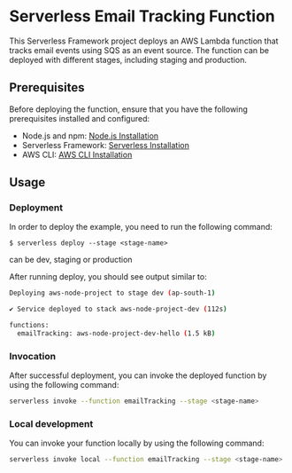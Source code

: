 # Serverless Email Tracking Function

This Serverless Framework project deploys an AWS Lambda function that tracks email events using SQS as an event source. The function can be deployed with different stages, including staging and production.

## Prerequisites

Before deploying the function, ensure that you have the following prerequisites installed and configured:

- Node.js and npm: [Node.js Installation](https://nodejs.org/)
- Serverless Framework: [Serverless Installation](https://www.serverless.com/framework/docs/getting-started/)
- AWS CLI: [AWS CLI Installation](https://docs.aws.amazon.com/cli/latest/userguide/getting-started-install.html)

## Usage

### Deployment

In order to deploy the example, you need to run the following command:

```
$ serverless deploy --stage <stage-name>

```
<stage-name> can be dev, staging or production

After running deploy, you should see output similar to:

```bash
Deploying aws-node-project to stage dev (ap-south-1)

✔ Service deployed to stack aws-node-project-dev (112s)

functions:
  emailTracking: aws-node-project-dev-hello (1.5 kB)
```

### Invocation

After successful deployment, you can invoke the deployed function by using the following command:

```bash
serverless invoke --function emailTracking --stage <stage-name>
```

### Local development

You can invoke your function locally by using the following command:

```bash
serverless invoke local --function emailTracking --stage <stage-name>
```
